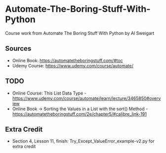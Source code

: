 # Automate-The-Boring-Stuff-With-Python

Course work from Automate The Boring Stuff With Python by Al Sweigart

## Sources

* Online Book: <https://automatetheboringstuff.com/#toc>
* Udemy Course: <https://www.udemy.com/course/automate/>

## TODO

* Online Course: This List Data Type - <https://www.udemy.com/course/automate/learn/lecture/3465850#overview>
* Online Book -> Sorting the Values in a List with the sort() Method - <https://automatetheboringstuff.com/2e/chapter5/#calibre_link-191>

## Extra Credit

* Section 4, Lesson 11, finish: Try_Except_ValueError_example-v2.py for extra credit
